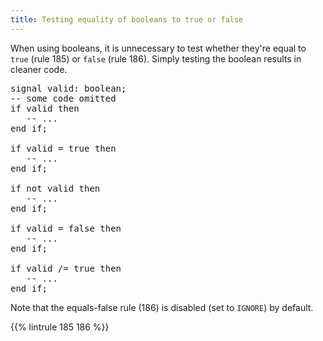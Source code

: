 ```yaml
---
title: Testing equality of booleans to true or false
---
```


When using booleans, it is unnecessary to test whether they're equal to `true` (rule 185) or `false` (rule 186). Simply testing the boolean results in cleaner code.

<pre>signal valid: boolean;
-- some code omitted
if <span class="goodcode">valid</span> then
   -- ...
end if;

if <span class="error">valid = true</span> then
   -- ...
end if;

if <span class="goodcode">not valid</span> then
   -- ...
end if;

if <span class="error">valid = false</span> then
   -- ...
end if;

if <span class="error">valid /= true</span> then
   -- ...
end if;
</pre>

Note that the equals-false rule (186) is disabled (set to `IGNORE`) by default.

{{% lintrule 185 186 %}}

